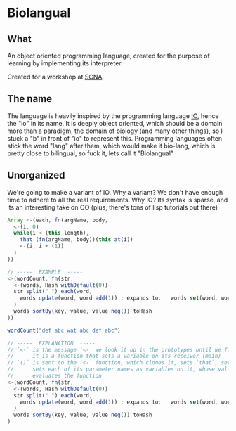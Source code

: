 Biolangual
==========

What
----

An object oriented programming language, created for the purpose of
learning by implementing its interpreter.

Created for a workshop at [SCNA](http://scna.softwarecraftsmanship.com/events/).


The name
--------

The language is heavily inspired by the programming language [IO](http://iolanguage.org),
hence the "io" in its name. It is deeply object oriented, which should be a domain more than a paradigm,
the domain of biology (and many other things), so I stuck a "b" in front of "io" to represent this.
Programming languages often stick the word "lang" after them, which would make it bio-lang,
which is pretty close to bilingual, so fuck it, lets call it "Biolangual"


Unorganized
-----------

We're going to make a variant of IO. Why a variant?
We don't have enough time to adhere to all the real requirements.
Why IO? Its syntax is sparse, and its an interesting take on OO
(plus, there's tons of lisp tutorials out there)


```js
Array <-(each, fn(argName, body,
  <-(i, 0)
  while(i < (this length),
    that (fn(argName, body))(this at(i))
    <-(i, i + (1))
  )
))

// -----  EXAMPLE  -----
<-(wordCount, fn(str,
  <-(words, Hash withDefault(0))
  str split(" ") each(word,
    words update(word, word add(1)) ; expands to:   words set(word, words get(word) add(1))
  )
  words sortBy(key, value, value neg()) toHash
))

wordCount("def abc wat abc def abc")

// -----  EXPLANATION  -----
// `<-` is the message `<-` we look it up in the prototypes until we find it
//      it is a function that sets a variable on its receiver (main)
// `()` is sent to the `<-` function, which clones it, sets `that`, sets its `arguments` variable,
//      sets each of its parameter names as variables on it, whose value is the associated argument
//      evaluates the function
<-(wordCount, fn(str,
  <-(words, Hash withDefault(0))
  str split(" ") each(word,
    words update(word, word add(1)) ; expands to:   words set(word, words get(word) add(1))
  )
  words sortBy(key, value, value neg()) toHash
)
```
